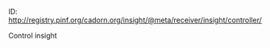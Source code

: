 
ID: http://registry.pinf.org/cadorn.org/insight/@meta/receiver/insight/controller/

Control insight
